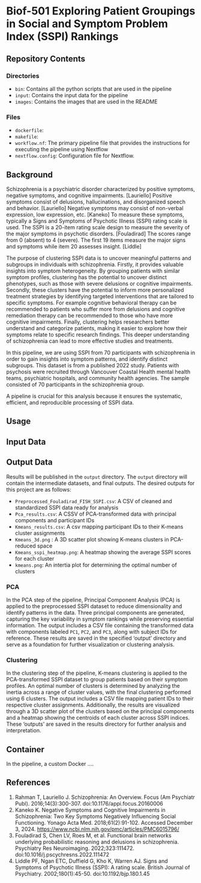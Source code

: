 # Biof-501 Exploring Patient Groupings in Social and Symptom Problem Index (SSPI) Rankings

## Repository Contents
### Directories
- `bin`: Contains all the python scripts that are used in the pipeline
- `input`: Contains the input data for the pipeline
- `images`: Contains the images that are used in the README

### Files
- `dockerfile`: 
- `makefile`: 
- `workflow.nf`: The primary pipeline file that provides the instructions for executing the pipeline using Nextflow
- `nextflow.config`: Configuration file for Nextflow.

## Background
Schizophrenia is a psychiatric disorder characterized by positive symptoms, negative symptoms, and cognitive impairments. [Lauriello] Positive symptoms consist of delusions, hallucinations, and disorganized speech and behavior. [Lauriello] Negative symptoms may consist of non-verbal expression, low expression, etc. [Kaneko] To measure these symptoms, typically a Signs and Symptoms of Psychotic Illness (SSPI) rating scale is used. The SSPI is a 20-item rating scale design to measure the severity of the major symptoms in psychotic disorders. [Fouladirad] The scores range from 0 (absent) to 4 (severe). The first 19 items measure the major signs and symptoms while item 20 assesses insight. [Liddle]

The purpose of clustering SSPI data is to uncover meaningful patterns and subgroups in individuals with schizophrenia. Firstly, it provides valuable insights into symptom heterogeneity. By grouping patients with similar symptom profiles, clustering has the potential to uncover distinct phenotypes, such as those with severe delusions or cognitive impairments. Secondly, these clusters have the potential to inform more personalized treatment strategies by identifying targeted interventions that are tailored to specific symptoms. For example cognitive behavioral therapy can be recommended to patients who suffer more from delusions and cognitive remediation therapy can be recommended to those who have more cognitive impairments. Finally, clustering helps researchers better understand and categorize patients, making it easier to explore how their symptoms relate to specific research findings. This deeper understanding of schizophrenia can lead to more effective studies and treatments.

In this pipeline, we are using SSPI from 70 participants with schizophrenia in order to gain insights into symptom patterns, and identify distinct subgroups. This dataset is from a published 2022 study. Patients with psychosis were recruited through Vancouver Coastal Health mental health teams, psychiatric hospitals, and community health agencies. The sample consisted of 70 participants in the schizophrenia group. 

A pipeline is crucial for this analysis because it ensures the systematic, efficient, and reproducible processing of SSPI data.

## Usage

## Input Data

## Output Data
Results will be published in the `output` directory. The `output` directory will contain the intermediate datasets, and final outputs. The desired outputs for this project are as follows:
- `Preprocessed_Fouladirad_FISH_SSPI.csv`: A CSV of cleaned and standardized SSPI data ready for analysis
- `Pca_results.csv`: A CSSV of PCA-transformed data with principal components and participant IDs
- `Kmeans_results.csv`: A csv mapping participant IDs to their K-means cluster assignments
- `Kmeans_3d.png` : A 3D scatter plot showing K-means clusters in PCA-reduced space
- `Kmeans_sspi_heatmap.png`: A heatmap showing the average SSPI scores for each cluster
- `kmeans.png`: An intertia plot for determining the optimal number of clusters 

### PCA
In the PCA step of the pipeline, Principal Component Analysis (PCA) is applied to the preprocessed SSPI dataset to reduce dimensionality and identify patterns in the data. Three principal components are generated, capturing the key variability in symptom rankings while preserving essential information. The output includes a CSV file containing the transformed data with components labeled `PC1`, `PC2`, and `PC3`, along with subject IDs for reference. These results are saved in the specified ‘output’ directory and serve as a foundation for further visualization or clustering analysis.

### Clustering
In the clustering step of the pipeline, K-means clustering is applied to the PCA-transformed SSPI dataset to group patients based on their symptom profiles. An optimal number of clusters is determined by analyzing the inertia across a range of cluster values, with the final clustering performed using 6 clusters. The output includes a CSV file mapping patient IDs to their respective cluster assignments. Additionally, the results are visualized through a 3D scatter plot of the clusters based on the principal components and a heatmap showing the centroids of each cluster across SSPI indices. These ‘outputs’ are saved in the results directory for further analysis and interpretation.

## Container
In the pipeline, a custom Docker ....

## References
1. Rahman T, Lauriello J. Schizophrenia: An Overview. Focus (Am Psychiatr Publ). 2016;14(3):300-307. doi:10.1176/appi.focus.20160006
2. Kaneko K. Negative Symptoms and Cognitive Impairments in Schizophrenia: Two Key Symptoms Negatively Influencing Social Functioning. Yonago Acta Med. 2018;61(2):91-102. Accessed December 3, 2024. https://www.ncbi.nlm.nih.gov/pmc/articles/PMC6015796/
3. Fouladirad S, Chen LV, Roes M, et al. Functional brain networks underlying probabilistic reasoning and delusions in schizophrenia. Psychiatry Res Neuroimaging. 2022;323:111472. doi:10.1016/j.pscychresns.2022.111472
4. Liddle PF, Ngan ETC, Duffield G, Kho K, Warren AJ. Signs and Symptoms of Psychotic Illness (SSPI): A rating scale. British Journal of Psychiatry. 2002;180(1):45-50. doi:10.1192/bjp.180.1.45